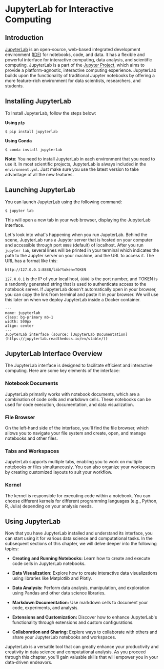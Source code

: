 # JupyterLab for Interactive Computing

## Introduction

[JupyterLab](https://jupyterlab.readthedocs.io/en/stable/) is an open-source, web-based integrated development environment ([IDE](https://www.codecademy.com/article/what-is-an-ide)) for notebooks, code, and data. It has a flexible and powerful interface for interactive computing, data analysis, and scientific computing. JupyterLab is a part of the [Jupyter Project](https://jupyter.org/), which aims to provide a platform-agnostic, interactive computing experience. JupyterLab builds upon the functionality of traditional Jupyter notebooks by offering a more feature-rich environment for data scientists, researchers, and students.



## Installing JupyterLab

To Install JupyterLab, follow the steps below:

**Using `pip`**
```
$ pip install jupyterlab
```

**Using Conda**

```
$ conda install jupyterlab
```

**Note:** You need to install JupyterLab in each environment that you need to use it. In most scientific projects, JupyterLab is always included in the `environment.yml`. Just make sure you use the latest version to take advantage of all the new features. 

## Launching JupyterLab

You can launch JupyterLab using the following command:

```
$ jupyter lab
```

This will open a new tab in your web browser, displaying the JupyterLab interface. 

Let's look into what's happening when you run JupyterLab. Behind the scene, JupyterLab runs a Jupyter server that is hosted on your computer and accessible through port `8888` (default) of localhost. After you run `jupyter lab`, several lines will be printed in your terminal which indicates the path to the Jupyter server on your machine, and the URL to access it. The URL has a format like this:
```
http://127.0.0.1:8888/lab?token=TOKEN
```

`127.0.0.1` is the IP of your local host, `8888` is the port number, and TOKEN is a randomly generated string that is used to authenticate access to the notebook server. If JupyterLab doesn't automatically open in your browser, you can copy the link from terminal and paste it in your browser. We will use this later on when we deploy JupyterLab inside a Docker container. 


```{figure} ../lectures/figures/jupyterlab.png
---
name: jupyterlab
class: bg-primary mb-1
width: 500px
align: center
---
JupyterLab interface (source: [JupyterLab Documentation](https://jupyterlab.readthedocs.io/en/stable/))
```

## JupyterLab Interface Overview

The JupyterLab interface is designed to facilitate efficient and interactive computing. Here are some key elements of the interface:






### Notebook Documents

JupyterLab primarily works with notebook documents, which are a combination of code cells and markdown cells. These notebooks can be used for code execution, documentation, and data visualization.

### File Browser

On the left-hand side of the interface, you'll find the file browser, which allows you to navigate your file system and create, open, and manage notebooks and other files.

### Tabs and Workspaces

JupyterLab supports multiple tabs, enabling you to work on multiple notebooks or files simultaneously. You can also organize your workspaces by creating customized layouts to suit your workflow.

### Kernel

The kernel is responsible for executing code within a notebook. You can choose different kernels for different programming languages (e.g., Python, R, Julia) depending on your analysis needs.

## Using JupyterLab

Now that you have JupyterLab installed and understand its interface, you can start using it for various data science and computational tasks. In the subsequent sections of this chapter, we will delve deeper into the following topics:

- **Creating and Running Notebooks:** Learn how to create and execute code cells in JupyterLab notebooks.

- **Data Visualization:** Explore how to create interactive data visualizations using libraries like Matplotlib and Plotly.

- **Data Analysis:** Perform data analysis, manipulation, and exploration using Pandas and other data science libraries.

- **Markdown Documentation:** Use markdown cells to document your code, experiments, and analysis.

- **Extensions and Customization:** Discover how to enhance JupyterLab's functionality through extensions and custom configurations.

- **Collaboration and Sharing:** Explore ways to collaborate with others and share your JupyterLab notebooks and workspaces.

JupyterLab is a versatile tool that can greatly enhance your productivity and creativity in data science and computational analysis. As you proceed through this chapter, you'll gain valuable skills that will empower you in your data-driven endeavors.